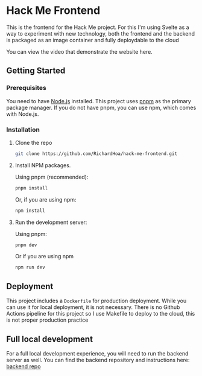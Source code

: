 # Hack Me Frontend

This is the frontend for the Hack Me project. For this I'm using Svelte as a way to experiment with new technology, both the frontend and the backend is packaged as an image container and fully deploydable to the cloud

You can view the video that demonstrate the website here.

## Getting Started

### Prerequisites

You need to have [Node.js](httpss://nodejs.org/) installed. This project uses [pnpm](httpss://pnpm.io/) as the primary package manager. If you do not have pnpm, you can use npm, which comes with Node.js.

### Installation

1.  Clone the repo
    ```bash
    git clone https://github.com/RichardHoa/hack-me-frontend.git
    ```
2.  Install NPM packages.

    Using pnpm (recommended):

    ```bash
    pnpm install
    ```

    Or, if you are using npm:

    ```bash
    npm install
    ```

3.  Run the development server:

    Using pnpm:

    ```bash
    pnpm dev
    ```

    Or if you are using npm

    ```bash
    npm run dev
    ```

## Deployment

This project includes a `Dockerfile` for production deployment. While you can use it for local deployment, it is not necessary. There is no Github Actions pipeline for this project so I use Makefile to deploy to the cloud, this is not proper production practice

## Full local development

For a full local development experience, you will need to run the backend server as well. You can find the backend repository and instructions here: [backend repo](https://github.com/RichardHoa/hack-me)
